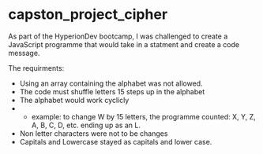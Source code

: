 # capston_project_cipher
As part of the HyperionDev bootcamp, I was challenged to create a JavaScript programme that would take in a statment and create a code message.

The requirments:
- Using an array containing the alphabet was not allowed.
- The code must shuffle letters 15 steps up in the alphabet
- The alphabet would work cyclicly
- - example: to change W by 15 letters, the programme counted: X, Y, Z, A, B, C, D, etc. ending up as an L.
- Non letter characters were not to be changes
- Capitals and Lowercase stayed as capitals and lower case.
